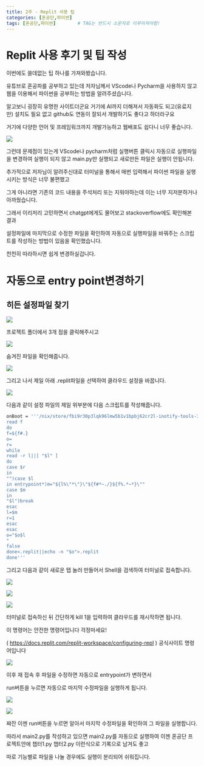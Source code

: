 ```yaml
---
title: 2주 - Replit 사용 팁
categories: [혼공단,파이썬]
tags: [혼공단,파이썬]        # TAG는 반드시 소문자로 이루어져야함!
---
```


# Replit 사용 후기 및 팁 작성

이번에도 쓸데없는 팁 하나를 가져와봤습니다.

유튜브로 혼공파를 공부하고 있는데 저자님께서 VScode나 Pycharm을 사용하지 않고 웹을 이용해서 파이썬을 공부하는 방법을 알려주셨습니다.

알고보니 굉장히 유명한 사이트더군요 거기에 AI까지 더해져서 자동화도 되고(유료지만) 설치도 필요 없고 github도 연동이 잘되서 개발하기도 좋다고 하더라구요 

거기에 다양한 언어 및 프레임워크까지 개발가능하고 웹배포도 쉽다니 너무 좋습니다.

![](..\assets\img\post\혼공단\파이썬\2주%20마무리\Replit.png)

그런데 문제점이 있는게 VScode나 pycharm처럼 실행버튼 클릭시 자동으로 실행파일을 변경하여 실행이 되지 않고 main.py만 실행되고 새로만든 파일은 실행이 안됩니다.

추가적으로 저자님이 알려주신대로 터미널을 통해서 매번 입력해서 파이썬 파일을 실행시키는 방식은 너무 불편했고 

그게 아니라면 기존의 코드 내용을 주석처리 또는 지워야하는데 이는 너무 지저분하거나 아까웠습니다.

그래서 이리저리 고민하면서 chatgpt에게도 물어보고 stackoverflow에도 확인해본 결과

설정파일에 마지막으로 수정한 파일을 확인하여 자동으로 실행파일을 바꿔주는 스크립트를 작성하는 방법이 있음을 확인했습니다.

천천히 따라하시면 쉽게 변경하실겁니다.

# 자동으로 entry point변경하기

## 히든 설정파일 찾기

![](..\assets\img\post\혼공단\파이썬\2주%20마무리\Replit2.png)

프로젝트 폴더에서 3개 점을 클릭해주시고

![](..\assets\img\post\혼공단\파이썬\2주%20마무리\Replit3.png)

숨겨진 파일을 확인해줍니다.

![](..\assets\img\post\혼공단\파이썬\2주%20마무리\Replit4.png)

그리고 나서 제일 아래 .replit파일을 선택하여 클라우드 설정을 바꿉니다.

![](..\assets\img\post\혼공단\파이썬\2주%20마무리\Replit5.png)

다음과 같이 설정 파일의 제일 위부분에 다음 스크립트를 작성해줍니다.

```bash
onBoot = '''/nix/store/fbi9r30p3lqk96lmw5b1v1bpbj62cr2l-inotify-tools-3.20.11.0/bin/inotifywait -rqme create --format=%f%w --include='.*\.py' .|while
read f
do
f=${f#.}
o=
r=
while
read -r l||[ "$l" ]
do
case $r
in
"")case $l
in entrypoint*)m="${l%\"*\"}\"${f#*~./}${f%.*~*}\""
case $m
in
"$l")break
esac
l=$m
r=1
esac
esac
o="$o$l
"
false
done<.replit||echo -n "$o">.replit
done'''
```

그리고 다음과 같이 새로운 탭 눌러 만들어서 Shell을 검색하여 터미널로 접속합니다.

![](..\assets\img\post\혼공단\파이썬\2주%20마무리\Replit6.png)

![](..\assets\img\post\혼공단\파이썬\2주%20마무리\Replit7.png)

![](..\assets\img\post\혼공단\파이썬\2주%20마무리\Replit8.png)

터미널로 접속하신 뒤 간단하게 kill 1을 입력하여 클라우드를 재시작하면 됩니다.

이 명령어는 안전한 명령어입니다 걱정마세요!

( https://docs.replit.com/replit-workspace/configuring-repl ) 공식사이트 명령어입니다

![](..\assets\img\post\혼공단\파이썬\2주%20마무리\Replit9.png)

이후 재 접속 후 파일을 수정하면 자동으로 entrypoint가 변하면서

run버튼을 누르면  자동으로 마지막 수정파일을 실행하게 됩니다.

![](..\assets\img\post\혼공단\파이썬\2주%20마무리\Replit10.png)

![](..\assets\img\post\혼공단\파이썬\2주%20마무리\Replit11.png)

쨔잔 이젠 run버튼을 누르면 알아서 마지막 수정파일을 확인하여 그 파일을 실행합니다.

따라서 main2.py를 작성하고 있으면 main2.py를 자동으로 실행하여 이젠 혼공단 프로젝트안에 챕터1.py 챕터2.py 이런식으로 기록으로 남겨도 좋고 

따로 기능별로 파일을 나눌 경우에도 실행이 분리되어 쉬워집니다.
